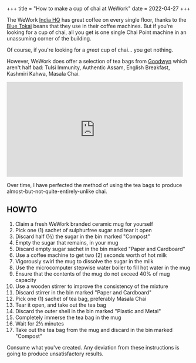 +++
title = "How to make a cup of chai at WeWork"
date = 2022-04-27
+++

The WeWork [India HQ](https://www.wework.com/buildings/prestige-central--bengaluru--Karnataka) has great coffee on every single floor, thanks to the [Blue Tokai](https://bluetokaicoffee.com) beans that they use in their coffee machines. But if you're looking for a cup of chai, all you get is one single Chai Point machine in an unassuming corner of the building. 

Of course, if you're looking for a _great_ cup of chai... you get nothing. 

However, WeWork does offer a selection of tea bags from [Goodwyn](https://www.goodwyntea.com) which aren't half bad: Tulsi Immunity, Authentic Assam, English Breakfast, Kashmiri Kahwa, Masala Chai.

<iframe src="https://giphy.com/embed/608Sqityb8npC" width="480" height="259" frameBorder="0" class="giphy-embed" allowFullScreen></iframe>

Over time, I have perfected the method of using the tea bags to produce almost-but-not-quite-entirely-unlike chai.

## HOWTO

1. Claim a fresh WeWork branded ceramic mug for yourself
2. Pick one (1) sachet of sulphurfree sugar and tear it open
3. Discard half (½) the sugar in the bin marked "Compost"
4. Empty the sugar that remains, in your mug 
5. Discard empty sugar sachet in the bin marked "Paper and Cardboard" 
5. Use a coffee machine to get two (2) seconds worth of hot milk
6. Vigorously swirl the mug to dissolve the sugar in the milk
7. Use the microcomputer stepwise water boiler to fill hot water in the mug 
8. Ensure that the contents of the mug do not exceed 40% of mug capacity 
9. Use a wooden stirrer to improve the consistency of the mixture 
10. Discard stirrer in the bin marked "Paper and Cardboard" 
10. Pick one (1) sachet of tea bag, preferably Masala Chai
11. Tear it open, and take out the tea bag
12. Discard the outer shell in the bin marked "Plastic and Metal" 
13. Completely immerse the tea bag in the mug 
14. Wait for 2½ minutes 
15. Take out the tea bag from the mug and discard in the bin marked "Compost" 


Consume what you've created. Any deviation from these instructions is going to produce unsatisfactory results.